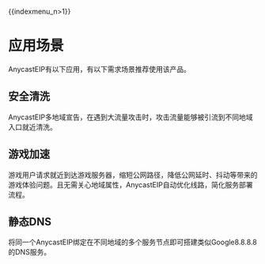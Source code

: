 {{indexmenu_n>1}}

# 应用场景

AnycastEIP有以下应用，有以下需求场景推荐使用该产品。

## 安全清洗

AnycastEIP多地域宣告，在遇到大流量攻击时，攻击流量能够被引流到不同地域入口就近清洗。

## 游戏加速

游戏用户请求就近到达游戏服务器，缩短公网路径，降低公网延时、抖动等带来的游戏体验问题。且无需关心地域属性，AnycastEIP自动优化线路，简化服务部署流程。

## 静态DNS

将同一个AnycastEIP绑定在不同地域的多个服务节点即可搭建类似Google8.8.8.8的DNS服务。
